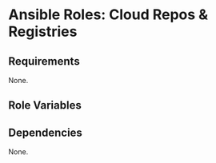 # Ansible Roles: Cloud Repos & Registries

## Requirements

None.

## Role Variables

## Dependencies

None.